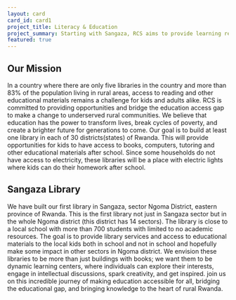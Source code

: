 ```yaml
---
layout: card
card_id: card1
project_title: Literacy & Education
project_summary: Starting with Sangaza, RCS aims to provide learning resources for rural communities.
featured: true
---
```

<!--Featured cards can be written in HTML or markdown -->

<h2>Our Mission</h2>
In a country where there are only five libraries in the country and more than 83% of the population living in rural areas, access to reading and other educational materials remains a challenge for kids and adults alike. RCS is committed to providing opportunities and bridge the education access gap to make a change to underserved rural communities. We believe that education has the power to transform lives, break cycles of poverty, and create a brighter future for generations to come.
Our goal is to build at least one library in each of 30 districts(states) of Rwanda. This will provide opportunities for kids to have access to books, computers, tutoring and other educational materials after school. Since some households do not have access to electricity, these libraries will be a place with electric lights where kids can do their homework after school.

<h2>Sangaza Library</h2>
We have built our first library in Sangaza, sector Ngoma District, eastern province of Rwanda. This is the first library not just in Sangaza sector but in the whole Ngoma district (this district has 14 sectors). The library is close to a local school with more than 700 students with limited to no academic resources. The goal is to provide library services and access to educational materials to the local kids both in school and not in school and hopefully make some impact in other sectors in Ngoma district.
We envision these libraries to be more than just buildings with books; we want them to be dynamic learning centers, where individuals can explore their interests, engage in intellectual discussions, spark creativity, and get inspired.
 join us on this incredible journey of making education accessible for all, bridging the educational gap, and bringing knowledge to the heart of rural Rwanda.

